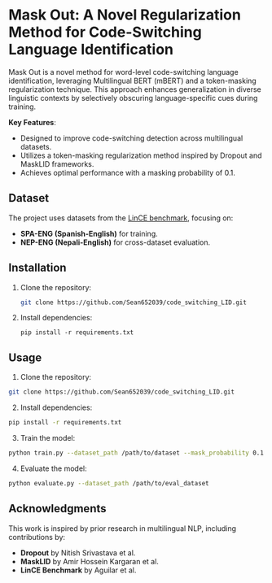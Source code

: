 # Mask Out: A Novel Regularization Method for Code-Switching Language Identification

Mask Out is a novel method for word-level code-switching language identification, leveraging Multilingual BERT (mBERT) and a token-masking regularization technique. This approach enhances generalization in diverse linguistic contexts by selectively obscuring language-specific cues during training.

**Key Features**:
- Designed to improve code-switching detection across multilingual datasets.
- Utilizes a token-masking regularization method inspired by Dropout and MaskLID frameworks.
- Achieves optimal performance with a masking probability of 0.1.

## Dataset

The project uses datasets from the [LinCE benchmark](https://ritual.uh.edu/lince/datasets), focusing on:
- **SPA-ENG (Spanish-English)** for training.
- **NEP-ENG (Nepali-English)** for cross-dataset evaluation.

## Installation

1. Clone the repository:
   ```bash
   git clone https://github.com/Sean652039/code_switching_LID.git

2. Install dependencies:
    ```bach
    pip install -r requirements.txt

## Usage

1. Clone the repository:
```bash
git clone https://github.com/Sean652039/code_switching_LID.git
```
2. Install dependencies:
```bash
pip install -r requirements.txt
```
3. Train the model:
```bash
python train.py --dataset_path /path/to/dataset --mask_probability 0.1
```
4. Evaluate the model:
```bash
python evaluate.py --dataset_path /path/to/eval_dataset
```

## Acknowledgments

This work is inspired by prior research in multilingual NLP, including contributions by:
- **Dropout** by Nitish Srivastava et al.
- **MaskLID** by Amir Hossein Kargaran et al.
- **LinCE Benchmark** by Aguilar et al.